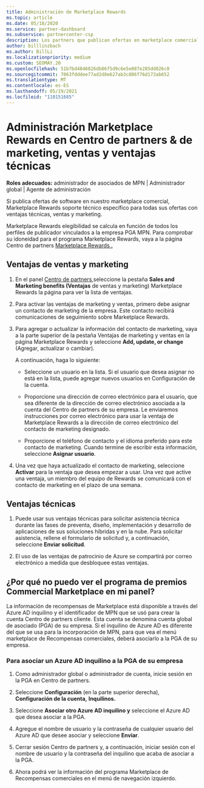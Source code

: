```yaml
---
title: Administración de Marketplace Rewards
ms.topic: article
ms.date: 05/18/2020
ms.service: partner-dashboard
ms.subservice: partnercenter-csp
description: Los partners que publican ofertas en marketplace comercial son aptos para las ventajas que ofrecen soporte técnico de marketing.
author: billlinzbach
ms.author: BillLi
ms.localizationpriority: medium
ms.custom: SEOMAY.20
ms.openlocfilehash: 51b7bd4846826db86f5d9c6e5e087e285dd026c0
ms.sourcegitcommit: 7063fdddee77ad2d8e627ab3c806f76d173ab652
ms.translationtype: MT
ms.contentlocale: es-ES
ms.lasthandoff: 05/19/2021
ms.locfileid: "110151685"
---
```

# <a name="manage-marketplace-rewards-in-partner-center--activate-marketing-sales-and-technical-benefits"></a>Administración Marketplace Rewards en Centro de partners & de marketing, ventas y ventajas técnicas

**Roles adecuados:** administrador de asociados de MPN | Administrador global | Agente de administración

Si publica ofertas de software en nuestro marketplace comercial, Marketplace Rewards soporte técnico específico para todas sus ofertas con ventajas técnicas, ventas y marketing.

Marketplace Rewards elegibilidad se calcula en función de todos los perfiles de publicador vinculados a la empresa PGA MPN. Para comprobar su idoneidad para el programa Marketplace Rewards, vaya a la página Centro de partners [Marketplace Rewards .](https://partner.microsoft.com/dashboard/mpn/program/commercialmarketplace)

## <a name="sales-and-marketing-benefits"></a>Ventajas de ventas y marketing

1. En el panel [Centro de partners,](https://partner.microsoft.com/dashboard)seleccione la pestaña **Sales and Marketing benefits (Ventajas** de ventas y marketing) Marketplace Rewards la página para ver la lista de ventajas. 

2. Para activar las ventajas de marketing y ventas, primero debe asignar un contacto de marketing de la empresa. Este contacto recibirá comunicaciones de seguimiento sobre Marketplace Rewards.

3. Para agregar o actualizar la información del contacto de marketing, vaya a la parte superior de la pestaña Ventajas de marketing y ventas en la página Marketplace Rewards y seleccione **Add, update, or change** (Agregar, actualizar o cambiar). 

   A continuación, haga lo siguiente:

   - Seleccione un usuario en la lista. Si el usuario que desea asignar no está en la lista, puede agregar nuevos usuarios en Configuración de la cuenta.

   - Proporcione una dirección de correo electrónico para el usuario, que sea diferente de la dirección de correo electrónico asociada a la cuenta del Centro de partners de su empresa. Le enviaremos instrucciones por correo electrónico para usar la ventaja de Marketplace Rewards a la dirección de correo electrónico del contacto de marketing designado.

   - Proporcione el teléfono de contacto y el idioma preferido para este contacto de marketing. Cuando termine de escribir esta información, seleccione **Asignar usuario**.

4. Una vez que haya actualizado el contacto de marketing, seleccione **Activar** para la ventaja que desea empezar a usar. Una vez que active una ventaja, un miembro del equipo de Rewards se comunicará con el contacto de marketing en el plazo de una semana.

## <a name="technical-benefits"></a>Ventajas técnicas

1. Puede usar sus ventajas técnicas para solicitar asistencia técnica durante las fases de preventa, diseño, implementación y desarrollo de aplicaciones de sus soluciones híbridas y en la nube. Para solicitar asistencia, rellene el formulario de solicitud y, a continuación, seleccione **Enviar solicitud**.

2. El uso de las ventajas de patrocinio de Azure se compartirá por correo electrónico a medida que desbloquee estas ventajas.

## <a name="why-cant-i-see-the-commercial-marketplace-rewards-program-on-my-dashboard"></a>¿Por qué no puedo ver el programa de premios Commercial Marketplace en mi panel?

La información de recompensas de Marketplace está disponible a través del Azure AD inquilino y el identificador de MPN que se usó para crear la cuenta Centro de partners cliente. Esta cuenta se denomina cuenta global de asociado (PGA) de su empresa. Si el inquilino de Azure AD es diferente del que se usa para la incorporación de MPN, para que vea el menú marketplace de Recompensas comerciales, deberá asociarlo a la PGA de su empresa.

### <a name="to-associate-an-azure-ad-tenant-with-the-pga-of-your-company"></a>Para asociar un Azure AD inquilino a la PGA de su empresa

1. Como administrador global o administrador de cuenta, inicie sesión en la PGA en Centro de partners.

2. Seleccione **Configuración** (en la parte superior derecha), **Configuración de la cuenta,** **Inquilinos.** 

3. Seleccione **Asociar otro Azure AD inquilino y** seleccione el Azure AD que desea asociar a la PGA.

4. Agregue el nombre de usuario y la contraseña de cualquier usuario del Azure AD que desee asociar y seleccione **Enviar**.

5. Cerrar sesión Centro de partners y, a continuación, iniciar sesión con el nombre de usuario y la contraseña del inquilino que acaba de asociar a la PGA.

6. Ahora podrá ver la información del programa Marketplace de Recompensas comerciales en el menú de navegación izquierdo.

